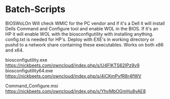 # Batch-Scripts
BIOSWoLOn Will check WMIC for the PC vendor and if it's a Dell it will install Dells Command and Configure tool and enable WOL in the BIOS. If it's an HP it will enable WOL with the biosconfigutility with installing anything. config.txt is needed for HP's. Deploy with EXE's in working directory or pushd to a network share containing these executables.  Works on both x86 and x64. 

biosconfigutility.exe
https://nickbeets.com/owncloud/index.php/s/U4FlKTS62IPz9v9
biosconfigutility64.exe
https://nickbeets.com/owncloud/index.php/s/4iCKmPvfR8r4fWV

Command_Configure.msi
https://nickbeets.com/owncloud/index.php/s/YhvMbOGmHu8yAE8